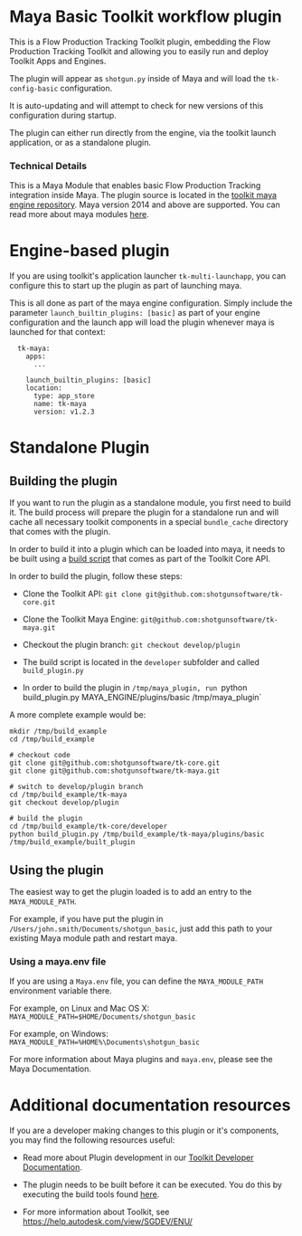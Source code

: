 # Maya Basic Toolkit workflow plugin

This is a Flow Production Tracking Toolkit plugin,
embedding the Flow Production Tracking Toolkit and allowing
you to easily run and deploy Toolkit Apps and Engines.

The plugin will appear as `shotgun.py` inside of Maya
and will load the `tk-config-basic` configuration.

It is auto-updating and will attempt to check for new
versions of this configuration during startup.

The plugin can either run directly from the engine,
via the toolkit launch application, or as a standalone plugin.

### Technical Details

This is a Maya Module that enables basic Flow Production Tracking integration
inside Maya. The plugin source is located in the [toolkit maya engine repository](https://github.com/shotgunsoftware/tk-maya/tree/develop/plugin/plugins/basic).
Maya version 2014 and above are supported.
You can read more about maya modules [here](http://help.autodesk.com/view/MAYAUL/2017/ENU/?guid=__files_GUID_CB76E356_753B_4837_8C5B_3296C14872CA_htm).


# Engine-based plugin

If you are using toolkit's application launcher `tk-multi-launchapp`, you can
configure this to start up the plugin as part of launching maya.

This is all done as part of the maya engine configuration. Simply include
the parameter `launch_builtin_plugins: [basic]` as part of your engine configuration
and the launch app will load the plugin whenever maya is launched for that context:

```
  tk-maya:
    apps:
      ...

    launch_builtin_plugins: [basic]
    location:
      type: app_store
      name: tk-maya
      version: v1.2.3
```


# Standalone Plugin

## Building the plugin

If you want to run the plugin as a standalone module, you
first need to build it. The build process will prepare the
plugin for a standalone run and will cache all necessary
toolkit components in a special `bundle_cache` directory
that comes with the plugin.

In order to build it into a plugin which can be loaded into maya, it needs to be
built using a [build script](https://github.com/shotgunsoftware/tk-core/blob/master/developer/build_plugin.py)
that comes as part of the Toolkit Core API.

In order to build the plugin, follow these steps:

- Clone the Toolkit API: `git clone git@github.com:shotgunsoftware/tk-core.git`

- Clone the Toolkit Maya Engine: `git@github.com:shotgunsoftware/tk-maya.git`

- Checkout the plugin branch: `git checkout develop/plugin`

- The build script is located in the `developer` subfolder and called `build_plugin.py`

- In order to build the plugin in `/tmp/maya_plugin, run `python build_plugin.py MAYA_ENGINE/plugins/basic /tmp/maya_plugin`


A more complete example would be:

```
mkdir /tmp/build_example
cd /tmp/build_example

# checkout code
git clone git@github.com:shotgunsoftware/tk-core.git
git clone git@github.com:shotgunsoftware/tk-maya.git

# switch to develop/plugin branch
cd /tmp/build_example/tk-maya
git checkout develop/plugin

# build the plugin
cd /tmp/build_example/tk-core/developer
python build_plugin.py /tmp/build_example/tk-maya/plugins/basic /tmp/build_example/built_plugin
```


## Using the plugin

The easiest way to get the plugin loaded is to add an entry to the
`MAYA_MODULE_PATH`.

For example, if you have put the plugin in
`/Users/john.smith/Documents/shotgun_basic`, just add this path to your existing
Maya module path and restart maya.

### Using a maya.env file

If you are using a `Maya.env` file, you can define the `MAYA_MODULE_PATH`
environment variable there.

For example, on Linux and Mac OS X: `MAYA_MODULE_PATH=$HOME/Documents/shotgun_basic`

For example, on Windows: `MAYA_MODULE_PATH=%HOME%\Documents\shotgun_basic`

For more information about Maya plugins and `maya.env`, please see the Maya Documentation.


# Additional documentation resources

If you are a developer making changes to this plugin or it's components,
you may find the following resources useful:

- Read more about Plugin development
  in our [Toolkit Developer Documentation](http://developer.shotgridsoftware.com/tk-core/bootstrap.html#developing-plugins).

- The plugin needs to be built before it can be executed. You do this by
  executing the build tools found [here](https://github.com/shotgunsoftware/tk-core/blob/master/developer).

- For more information about Toolkit, see https://help.autodesk.com/view/SGDEV/ENU/
